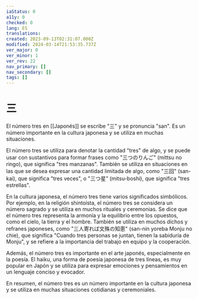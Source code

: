 ```yaml
---
iaStatus: 0
a11y: 0
checked: 0
lang: ES
translations: 
created: 2023-09-13T02:31:07.000Z
modified: 2024-03-14T21:53:35.737Z
ver_major: 0
ver_minor: 1
ver_rev: 22
nav_primary: []
nav_secondary: []
tags: []
---
```

# 三
El número tres en [[Japonés]] se escribe "三" y se pronuncia "san". Es un número importante en la cultura japonesa y se utiliza en muchas situaciones.

El número tres se utiliza para denotar la cantidad "tres" de algo, y se puede usar con sustantivos para formar frases como "三つのりんご" (mittsu no ringo), que significa "tres manzanas". También se utiliza en situaciones en las que se desea expresar una cantidad limitada de algo, como "三回" (san-kai), que significa "tres veces", o "三つ星" (mitsu-boshi), que significa "tres estrellas".

En la cultura japonesa, el número tres tiene varios significados simbólicos. Por ejemplo, en la religión shintoísta, el número tres se considera un número sagrado y se utiliza en muchos rituales y ceremonias. Se dice que el número tres representa la armonía y la equilibrio entre los opuestos, como el cielo, la tierra y el hombre. También se utiliza en muchos dichos y refranes japoneses, como "三人寄れば文殊の知恵" (san-nin yoreba Monju no chie), que significa "Cuando tres personas se juntan, tienen la sabiduría de Monju", y se refiere a la importancia del trabajo en equipo y la cooperación.

Además, el número tres es importante en el arte japonés, especialmente en la poesía. El haiku, una forma de poesía japonesa de tres líneas, es muy popular en Japón y se utiliza para expresar emociones y pensamientos en un lenguaje conciso y evocador.

En resumen, el número tres es un número importante en la cultura japonesa y se utiliza en muchas situaciones cotidianas y ceremoniales.